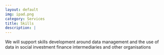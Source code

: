 ```yaml
---
layout: default
img: ipad.png
category: Services
title: Skills
description: |
---
```

  We will support skills development around data management and the use of
  data in social investment finance intermediaries and other organisations
